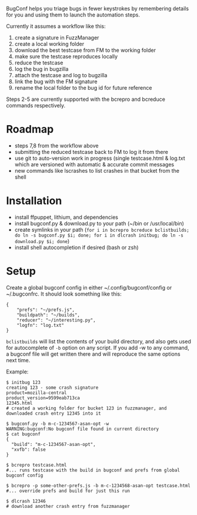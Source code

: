 BugConf helps you triage bugs in fewer keystrokes by remembering details for you
and using them to launch the automation steps.

Currently it assumes a workflow like this:

1. create a signature in FuzzManager
2. create a local working folder
3. download the best testcase from FM to the working folder
4. make sure the testcase reproduces locally
5. reduce the testcase
6. log the bug in bugzilla
7. attach the testcase and log to bugzilla
8. link the bug with the FM signature
9. rename the local folder to the bug id for future reference

Steps 2-5 are currently supported with the bcrepro and bcreduce commands respectively.

Roadmap
=======
- steps 7,8 from the workflow above
- submitting the reduced testcase back to FM to log it from there
- use git to auto-version work in progress (single testcase.html & log.txt which are versioned with
  automatic & accurate commit messages
- new commands like lscrashes to list crashes in that bucket from the shell

Installation
============
- install ffpuppet, lithium, and dependencies
- install bugconf.py & download.py to your path (~/bin or /usr/local/bin)
- create symlinks in your path (`for i in bcrepro bcreduce bclistbuilds; do ln -s bugconf.py $i; done; for i in dlcrash initbug; do ln -s download.py $i; done`)
- install shell autocompletion if desired (bash or zsh)

Setup
=====
Create a global bugconf config in either ~/.config/bugconf/config or ~/.bugconfrc. It should look something like this:

    {
        "prefs": "~/prefs.js",
        "buildpath": "~/builds",
        "reducer": "~/interesting.py",
        "logfn": "log.txt"
    }

`bclistbuilds` will list the contents of your build directory, and also gets used for autocomplete of `-b` option on any script.
If you add -w to any command, a bugconf file will get written there and will reproduce the same options next time.

Example:

    $ initbug 123
    creating 123 - some crash signature
    product=mozilla-central
    product_version=9599eab713ca
    12345.html
    # created a working folder for bucket 123 in fuzzmanager, and downloaded crash entry 12345 into it
    
    $ bugconf.py -b m-c-1234567-asan-opt -w
    WARNING:bugconf:No bugconf file found in current directory
    $ cat bugconf
    {
      "build": "m-c-1234567-asan-opt",
      "xvfb": false
    }
    
    $ bcrepro testcase.html
    #... runs testcase with the build in bugconf and prefs from global bugconf config
    
    $ bcrepro -p some-other-prefs.js -b m-c-1234568-asan-opt testcase.html
    #... override prefs and build for just this run
    
    $ dlcrash 12346
    # download another crash entry from fuzzmanager

